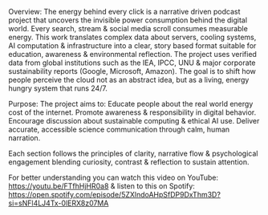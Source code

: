 Overview: The energy behind every click is a narrative driven podcast project that uncovers the invisible power consumption behind the digital world. Every search, stream & social media scroll consumes measurable energy. This work translates complex data about servers, cooling systems, AI computation & infrastructure into a clear, story based format suitable for education, awareness & environmental reflection. The project uses verified data from global institutions such as the IEA, IPCC, UNU & major corporate sustainability reports (Google, Microsoft, Amazon). The goal is to shift how people perceive the cloud not as an abstract idea, but as a living, energy hungry system that runs 24/7.

Purpose: The project aims to: Educate people about the real world energy cost of the internet. Promote awareness & responsibility in digital behavior. Encourage discussion about sustainable computing & ethical AI use. Deliver accurate, accessible science communication through calm, human narration.

Each section follows the principles of clarity, narrative flow & psychological engagement blending curiosity, contrast & reflection to sustain attention.

For better understanding you can watch this video on YouTube: https://youtu.be/FTfhHjHR0a8 & listen to this on Spotify: https://open.spotify.com/episode/5ZXlndoAHpSfDP9DxThm3D?si=sNFl4LJ4Tx-0lERX8z07MA
